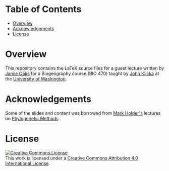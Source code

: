 Table of Contents
=================

 -  [Overview](#overview)
 -  [Acknowledgements](#acknowledgements)
 -  [License](#license)


Overview
========

This repository contains the LaTeX source files for a guest lecture written by
[Jamie Oaks](http://www.phyletica.com) for a Biogeography course (BIO 470)
taught by [John Klicka](http://klickalab.com/john-klicka/) at the [University
of Washington](http://www.washington.edu/).


Acknowledgements
================

Some of the slides and content was borrowed from [Mark
Holder's](http://phylo.bio.ku.edu/) lectures on [Phylogenetic
Methods](http://phylo.bio.ku.edu/courses/phylomethods).


License
=======

<a rel="license" href="http://creativecommons.org/licenses/by/4.0/deed.en_US"><img alt="Creative Commons License" style="border-width:0" src="http://i.creativecommons.org/l/by/4.0/88x31.png" /></a><br />This work is licensed under a <a rel="license" href="http://creativecommons.org/licenses/by/4.0/deed.en_US">Creative Commons Attribution 4.0 International License</a>.

